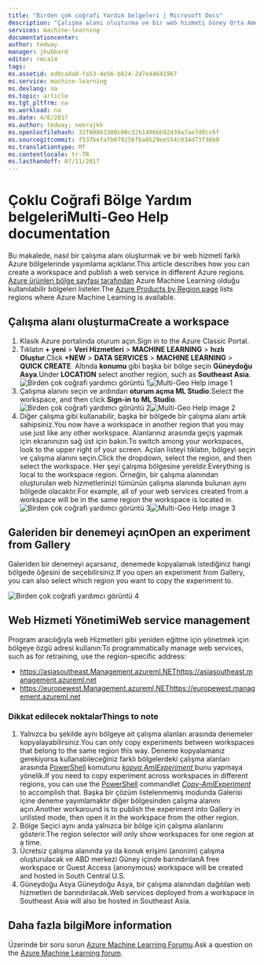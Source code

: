 ```yaml
---
title: "Birden çok coğrafi Yardım belgeleri | Microsoft Docs"
description: "Çalışma alanı oluşturma ve bir web hizmeti Güney Orta Amerika Birleşik Devletleri (SCUS) öğesinden farklı bir Azure bölgesi yayımlamak öğrenin Azure bölgesi."
services: machine-learning
documentationcenter: 
author: tedway
manager: jhubbard
editor: rmca14
tags: 
ms.assetid: ed0ca8a8-fa53-4e56-b824-2d7e44641967
ms.service: machine-learning
ms.devlang: na
ms.topic: article
ms.tgt_pltfrm: na
ms.workload: na
ms.date: 4/6/2017
ms.author: tedway; neerajkh
ms.openlocfilehash: 32f80863308c00c32b1496bb92d39a7ae7d0cc6f
ms.sourcegitcommit: f537befafb079256fba0529ee554c034d73f36b0
ms.translationtype: MT
ms.contentlocale: tr-TR
ms.lasthandoff: 07/11/2017
---
```

# <a name="multi-geo-help-documentation"></a><span data-ttu-id="5cc23-103">Çoklu Coğrafi Bölge Yardım belgeleri</span><span class="sxs-lookup"><span data-stu-id="5cc23-103">Multi-Geo Help documentation</span></span>
<span data-ttu-id="5cc23-104">Bu makalede, nasıl bir çalışma alanı oluşturmak ve bir web hizmeti farklı Azure bölgelerinde yayımlama açıklanır.</span><span class="sxs-lookup"><span data-stu-id="5cc23-104">This article describes how you can create a workspace and publish a web service in different Azure regions.</span></span>  <span data-ttu-id="5cc23-105">[Azure ürünleri bölge sayfası tarafından](https://azure.microsoft.com/en-us/regions/services/) Azure Machine Learning olduğu kullanılabilir bölgeleri listeler.</span><span class="sxs-lookup"><span data-stu-id="5cc23-105">The [Azure Products by Region page](https://azure.microsoft.com/en-us/regions/services/) lists regions where Azure Machine Learning is available.</span></span>

## <a name="create-a-workspace"></a><span data-ttu-id="5cc23-106">Çalışma alanı oluşturma</span><span class="sxs-lookup"><span data-stu-id="5cc23-106">Create a workspace</span></span>
1. <span data-ttu-id="5cc23-107">Klasik Azure portalında oturum açın.</span><span class="sxs-lookup"><span data-stu-id="5cc23-107">Sign in to the Azure Classic Portal.</span></span>
2. <span data-ttu-id="5cc23-108">Tıklatın **+ yeni** > **Veri Hizmetleri** > **MACHINE LEARNING** > **hızlı Oluştur**.</span><span class="sxs-lookup"><span data-stu-id="5cc23-108">Click **+NEW** > **DATA SERVICES** > **MACHINE LEARNING** > **QUICK CREATE**.</span></span>  <span data-ttu-id="5cc23-109">Altında **konumu** gibi başka bir bölge seçin **Güneydoğu Asya**.</span><span class="sxs-lookup"><span data-stu-id="5cc23-109">Under **LOCATION** select another region, such as **Southeast Asia**.</span></span>
   <span data-ttu-id="5cc23-110">![Birden çok coğrafi yardımcı görüntü 1][1]</span><span class="sxs-lookup"><span data-stu-id="5cc23-110">![Multi-Geo Help image 1][1]</span></span>
3. <span data-ttu-id="5cc23-111">Çalışma alanını seçin ve ardından **oturum açma ML Studio**.</span><span class="sxs-lookup"><span data-stu-id="5cc23-111">Select the workspace, and then click **Sign-in to ML Studio**.</span></span>
   <span data-ttu-id="5cc23-112">![Birden çok coğrafi yardımcı görüntü 2][2]</span><span class="sxs-lookup"><span data-stu-id="5cc23-112">![Multi-Geo Help image 2][2]</span></span>
4. <span data-ttu-id="5cc23-113">Diğer çalışma gibi kullanabilir, başka bir bölgede bir çalışma alanı artık sahipsiniz.</span><span class="sxs-lookup"><span data-stu-id="5cc23-113">You now have a workspace in another region that you may use just like any other workspace.</span></span> <span data-ttu-id="5cc23-114">Alanlarınız arasında geçiş yapmak için ekranınızın sağ üst için bakın.</span><span class="sxs-lookup"><span data-stu-id="5cc23-114">To switch among your workspaces, look to the upper right of your screen.</span></span> <span data-ttu-id="5cc23-115">Açılan listeyi tıklatın, bölgeyi seçin ve çalışma alanını seçin.</span><span class="sxs-lookup"><span data-stu-id="5cc23-115">Click the dropdown, select the region, and then select the workspace.</span></span> <span data-ttu-id="5cc23-116">Her şeyi çalışma bölgesine yereldir.</span><span class="sxs-lookup"><span data-stu-id="5cc23-116">Everything is local to the workspace region.</span></span>  <span data-ttu-id="5cc23-117">Örneğin, bir çalışma alanından oluşturulan web hizmetlerinizi tümünün çalışma alanında bulunan aynı bölgede olacaktır.</span><span class="sxs-lookup"><span data-stu-id="5cc23-117">For example, all of your web services created from a workspace will be in the same region the workspace is located in.</span></span>
   <span data-ttu-id="5cc23-118">![Birden çok coğrafi yardımcı görüntü 3][3]</span><span class="sxs-lookup"><span data-stu-id="5cc23-118">![Multi-Geo Help image 3][3]</span></span>

## <a name="open-an-experiment-from-gallery"></a><span data-ttu-id="5cc23-119">Galeriden bir denemeyi açın</span><span class="sxs-lookup"><span data-stu-id="5cc23-119">Open an experiment from Gallery</span></span>
<span data-ttu-id="5cc23-120">Galeriden bir denemeyi açarsanız, denemede kopyalamak istediğiniz hangi bölgede öğesini de seçebilirsiniz.</span><span class="sxs-lookup"><span data-stu-id="5cc23-120">If you open an experiment from Gallery, you can also select which region you want to copy the experiment to.</span></span>

![Birden çok coğrafi yardımcı görüntü 4][4a]

## <a name="web-service-management"></a><span data-ttu-id="5cc23-122">Web Hizmeti Yönetimi</span><span class="sxs-lookup"><span data-stu-id="5cc23-122">Web service management</span></span>
<span data-ttu-id="5cc23-123">Program aracılığıyla web Hizmetleri gibi yeniden eğitme için yönetmek için bölgeye özgü adresi kullanın:</span><span class="sxs-lookup"><span data-stu-id="5cc23-123">To programmatically manage web services, such as for retraining, use the region-specific address:</span></span>

* <span data-ttu-id="5cc23-124">https://asiasoutheast.Management.azureml.NET</span><span class="sxs-lookup"><span data-stu-id="5cc23-124">https://asiasoutheast.management.azureml.net</span></span>
* <span data-ttu-id="5cc23-125">https://europewest.Management.azureml.NET</span><span class="sxs-lookup"><span data-stu-id="5cc23-125">https://europewest.management.azureml.net</span></span>

### <a name="things-to-note"></a><span data-ttu-id="5cc23-126">Dikkat edilecek noktalar</span><span class="sxs-lookup"><span data-stu-id="5cc23-126">Things to note</span></span>
1. <span data-ttu-id="5cc23-127">Yalnızca bu şekilde aynı bölgeye ait çalışma alanları arasında denemeler kopyalayabilirsiniz.</span><span class="sxs-lookup"><span data-stu-id="5cc23-127">You can only copy experiments between workspaces that belong to the same region this way.</span></span> <span data-ttu-id="5cc23-128">Deneme kopyalamanız gerekiyorsa kullanabileceğiniz farklı bölgelerdeki çalışma alanları arasında [PowerShell](http://aka.ms/amlps) komutunu [ *kopya AmlExperiment* ](https://github.com/hning86/azuremlps/blob/master/README.md#copy-amlexperiment) bunu yapmaya yönelik.</span><span class="sxs-lookup"><span data-stu-id="5cc23-128">If you need to copy experiment across workspaces in different regions, you can use the [PowerShell](http://aka.ms/amlps) commandlet [*Copy-AmlExperiment*](https://github.com/hning86/azuremlps/blob/master/README.md#copy-amlexperiment) to accomplish that.</span></span> <span data-ttu-id="5cc23-129">Başka bir çözüm listelenmemiş modunda Galerisi içine deneme yayımlamaktır diğer bölgesinden çalışma alanını açın.</span><span class="sxs-lookup"><span data-stu-id="5cc23-129">Another workaround is to publish the experiment into Gallery in unlisted mode, then open it in the workspace from the other region.</span></span>
2. <span data-ttu-id="5cc23-130">Bölge Seçici aynı anda yalnızca bir bölge için çalışma alanlarını gösterir.</span><span class="sxs-lookup"><span data-stu-id="5cc23-130">The region selector will only show workspaces for one region at a time.</span></span>  
3. <span data-ttu-id="5cc23-131">Ücretsiz çalışma alanında ya da konuk erişimi (anonim) çalışma oluşturulacak ve ABD merkezi Güney içinde barındırılan</span><span class="sxs-lookup"><span data-stu-id="5cc23-131">A free workspace or Guest Access (anonymous) workspace will be created and hosted in South Central U.S.</span></span>  
4. <span data-ttu-id="5cc23-132">Güneydoğu Asya Güneydoğu Asya, bir çalışma alanından dağıtılan web hizmetleri de barındırılacak.</span><span class="sxs-lookup"><span data-stu-id="5cc23-132">Web services deployed from a workspace in Southeast Asia will also be hosted in Southeast Asia.</span></span>  

## <a name="more-information"></a><span data-ttu-id="5cc23-133">Daha fazla bilgi</span><span class="sxs-lookup"><span data-stu-id="5cc23-133">More information</span></span>
<span data-ttu-id="5cc23-134">Üzerinde bir soru sorun [Azure Machine Learning Forumu](https://social.msdn.microsoft.com/Forums/azure/home?forum=MachineLearning).</span><span class="sxs-lookup"><span data-stu-id="5cc23-134">Ask a question on the [Azure Machine Learning forum](https://social.msdn.microsoft.com/Forums/azure/home?forum=MachineLearning).</span></span>

<!--Image references-->
[1]: ./media/machine-learning-multi-geo/multi-geo_1.png
[2]: ./media/machine-learning-multi-geo/multi-geo_2.png
[3]: ./media/machine-learning-multi-geo/multi-geo_3.png
[4a]: ./media/machine-learning-multi-geo/multi-geo_4a.png
